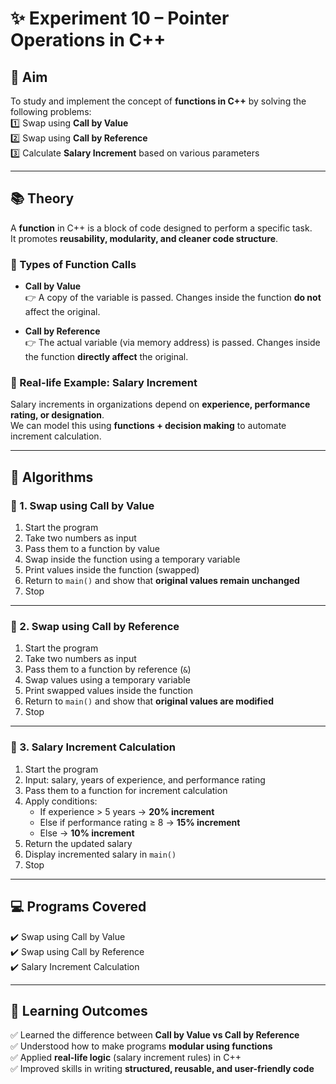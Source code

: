 # ✨ Experiment 10 – Pointer Operations in C++

## 🎯 Aim
To study and implement the concept of **functions in C++** by solving the following problems:  
1️⃣ Swap using **Call by Value**  
2️⃣ Swap using **Call by Reference**  
3️⃣ Calculate **Salary Increment** based on various parameters  

---

## 📚 Theory

A **function** in C++ is a block of code designed to perform a specific task.  
It promotes **reusability, modularity, and cleaner code structure**.  

### 🔹 Types of Function Calls
- **Call by Value**  
  👉 A copy of the variable is passed. Changes inside the function **do not** affect the original.  

- **Call by Reference**  
  👉 The actual variable (via memory address) is passed. Changes inside the function **directly affect** the original.  

### 💼 Real-life Example: Salary Increment
Salary increments in organizations depend on **experience, performance rating, or designation**.  
We can model this using **functions + decision making** to automate increment calculation.  

---

## 📝 Algorithms

### 🔹 1. Swap using Call by Value
1. Start the program  
2. Take two numbers as input  
3. Pass them to a function by value  
4. Swap inside the function using a temporary variable  
5. Print values inside the function (swapped)  
6. Return to `main()` and show that **original values remain unchanged**  
7. Stop  

---

### 🔹 2. Swap using Call by Reference
1. Start the program  
2. Take two numbers as input  
3. Pass them to a function by reference (`&`)  
4. Swap values using a temporary variable  
5. Print swapped values inside the function  
6. Return to `main()` and show that **original values are modified**  
7. Stop  

---

### 🔹 3. Salary Increment Calculation
1. Start the program  
2. Input: salary, years of experience, and performance rating  
3. Pass them to a function for increment calculation  
4. Apply conditions:  
   - If experience > 5 years → **20% increment**  
   - Else if performance rating ≥ 8 → **15% increment**  
   - Else → **10% increment**  
5. Return the updated salary  
6. Display incremented salary in `main()`  
7. Stop  

---

## 💻 Programs Covered
✔️ Swap using Call by Value  
✔️ Swap using Call by Reference  
✔️ Salary Increment Calculation  

---

## 🚀 Learning Outcomes
✅ Learned the difference between **Call by Value vs Call by Reference**  
✅ Understood how to make programs **modular using functions**  
✅ Applied **real-life logic** (salary increment rules) in C++  
✅ Improved skills in writing **structured, reusable, and user-friendly code**  
